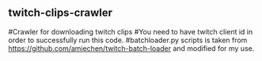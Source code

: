 ## twitch-clips-crawler
#Crawler for downloading twitch clips
#You need to have twitch client id in order to successfully run this code.
#batchloader.py scripts is taken from https://github.com/amiechen/twitch-batch-loader and modified for my use.
